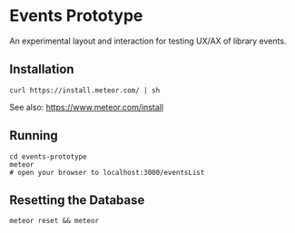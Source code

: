 # Events Prototype
An experimental layout and interaction for testing UX/AX of library events.

## Installation
    curl https://install.meteor.com/ | sh
See also: https://www.meteor.com/install

## Running
    cd events-prototype
    meteor
    # open your browser to localhost:3000/eventsList
    
## Resetting the Database
    meteor reset && meteor